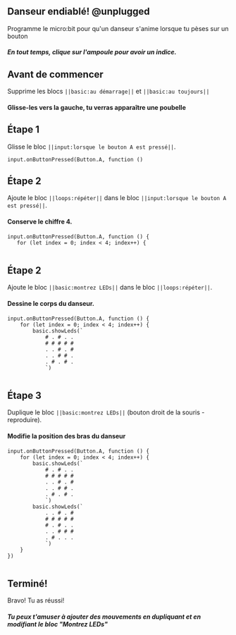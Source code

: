 ## Danseur endiablé! @unplugged
Programme le micro:bit pour qu'un danseur s'anime lorsque tu pèses sur un bouton
##### En tout temps, clique sur l'ampoule pour avoir un indice.

## Avant de commencer
Supprime les blocs ``||basic:au démarrage||`` et ``||basic:au toujours||`` 
#### Glisse-les vers la gauche, tu verras apparaître une poubelle


## Étape 1
Glisse le bloc ``||input:lorsque le bouton A est pressé||``.


```blocks
input.onButtonPressed(Button.A, function ()

```
## Étape 2
Ajoute le bloc ``||loops:répéter||`` dans le bloc  ``||input:lorsque le bouton A est pressé||``.
#### Conserve le chiffre 4.
 ```blocks
input.onButtonPressed(Button.A, function () {
    for (let index = 0; index < 4; index++) {
 

```
## Étape 2

Ajoute le bloc ``||basic:montrez LEDs||`` dans le bloc ``||loops:répéter||``.
#### Dessine le corps du danseur.

```blocks
input.onButtonPressed(Button.A, function () {
    for (let index = 0; index < 4; index++) {
        basic.showLeds(`
            # . # . .
            # # # # #
            . . # . #
            . . # # .
            . # . # .
            `)


```

## Étape 3

Duplique le bloc ``||basic:montrez LEDs||`` (bouton droit de la souris - reproduire).
#### Modifie la position des bras du danseur

```blocks
input.onButtonPressed(Button.A, function () {
    for (let index = 0; index < 4; index++) {
        basic.showLeds(`
            # . # . .
            # # # # #
            . . # . #
            . . # # .
            . # . # .
            `)
        basic.showLeds(`
            . . # . #
            # # # # #
            # . # . .
            . . # # #
            . # . . .
            `)
    }
})


```

## Terminé! 

Bravo! Tu as réussi! 
##### Tu peux t'amuser à ajouter des mouvements en dupliquant et en modifiant le bloc "Montrez LEDs"